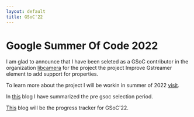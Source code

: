 ```yaml
---
layout: default
title: GSoC'22
---
```


# Google Summer Of Code 2022

I am glad to announce that I have been seleted as a GSoC contributor in the organization [libcamera](https://libcamera.org/) for the project the project Improve Gstreamer element to add support for properties.

To learn more about the project I will be workin in summer of 2022 [visit](https://summerofcode.withgoogle.com/programs/2022/projects/WyqdLcia).

In [this](/gsoc/selection_prep) blog I have summarized the pre gsoc selection period.

[This](/gsoc/home) blog will be the progress tracker for GSoC'22.
